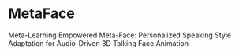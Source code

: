 # MetaFace
Meta-Learning Empowered Meta-Face: Personalized Speaking Style Adaptation for Audio-Driven 3D Talking Face Animation
